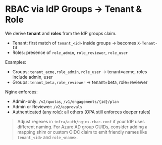 # RBAC via IdP Groups → Tenant & Role

We derive **tenant** and **roles** from the IdP groups claim.
- Tenant: first match of `tenant_<id>` inside groups → becomes `X-Tenant-Id`
- Roles: presence of `role_admin`, `role_reviewer`, `role_user`

Examples:
- Groups: `tenant_acme,role_admin,role_user` → tenant=acme, roles include admin, user
- Groups: `tenant_beta,role_reviewer` → tenant=beta, role=reviewer

Nginx enforces:
- Admin-only: `/v2/quotas`, `/v1/engagements/{id}/plan`
- Admin or Reviewer: `/v2/approvals`
- Authenticated (any role): all others (OPA still enforces deeper rules)

> Adjust regexes in `infra/auth/nginx.rbac.conf` if your IdP uses different naming.
> For Azure AD group GUIDs, consider adding a mapping shim or custom OIDC claim to emit friendly names like `tenant_<id>` and `role_<name>`.
